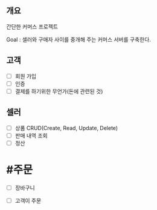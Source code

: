 ## 개요
간단한 커머스 프로젝트

Goal : 셀러와 구매자 사이를 중개해 주는 커머스 서버를 구축한다.

## 고객
  -  [ ] 회원 가입
  -  [ ] 인증
  -  [ ] 결제를 하기위한 무언가(돈에 관련된 것)
         
## 셀러
  -  [ ] 상품 CRUD(Create, Read, Update, Delete)
  -  [ ] 판매 내역 조회
  -  [ ] 정산
# #주문
  -  [ ]  장바구니
  -  [ ]  고객이 주문
  
